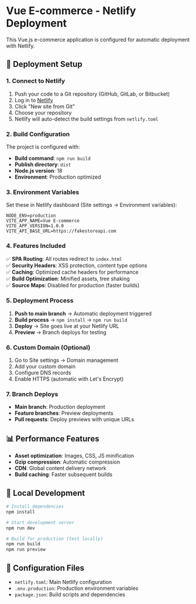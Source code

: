 # Vue E-commerce - Netlify Deployment

This Vue.js e-commerce application is configured for automatic deployment with Netlify.

## 🚀 Deployment Setup

### 1. Connect to Netlify

1. Push your code to a Git repository (GitHub, GitLab, or Bitbucket)
2. Log in to [Netlify](https://netlify.com)
3. Click "New site from Git"
4. Choose your repository
5. Netlify will auto-detect the build settings from `netlify.toml`

### 2. Build Configuration

The project is configured with:

- **Build command**: `npm run build`
- **Publish directory**: `dist`
- **Node.js version**: 18
- **Environment**: Production optimized

### 3. Environment Variables

Set these in Netlify dashboard (Site settings → Environment variables):

```
NODE_ENV=production
VITE_APP_NAME=Vue E-commerce
VITE_APP_VERSION=1.0.0
VITE_API_BASE_URL=https://fakestoreapi.com
```

### 4. Features Included

✅ **SPA Routing**: All routes redirect to `index.html`  
✅ **Security Headers**: XSS protection, content type options  
✅ **Caching**: Optimized cache headers for performance  
✅ **Build Optimization**: Minified assets, tree shaking  
✅ **Source Maps**: Disabled for production (faster builds)

### 5. Deployment Process

1. **Push to main branch** → Automatic deployment triggered
2. **Build process** → `npm install` → `npm run build`
3. **Deploy** → Site goes live at your Netlify URL
4. **Preview** → Branch deploys for testing

### 6. Custom Domain (Optional)

1. Go to Site settings → Domain management
2. Add your custom domain
3. Configure DNS records
4. Enable HTTPS (automatic with Let's Encrypt)

### 7. Branch Deploys

- **Main branch**: Production deployment
- **Feature branches**: Preview deployments
- **Pull requests**: Deploy previews with unique URLs

## 📊 Performance Features

- **Asset optimization**: Images, CSS, JS minification
- **Gzip compression**: Automatic compression
- **CDN**: Global content delivery network
- **Build caching**: Faster subsequent builds

## 🔧 Local Development

```bash
# Install dependencies
npm install

# Start development server
npm run dev

# Build for production (test locally)
npm run build
npm run preview
```

## 📝 Configuration Files

- `netlify.toml`: Main Netlify configuration
- `.env.production`: Production environment variables
- `package.json`: Build scripts and dependencies
